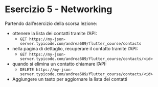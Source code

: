 # Esercizio 5 - Networking

Partendo dall’esercizio della scorsa lezione:

- ottenere la lista dei contatti tramite l’API:
  - `GET https://my-json-server.typicode.com/andrea689/flutter_course/contacts`
- nella pagina di dettaglio, recuperare il contatto tramite l’API:
  - `GET https://my-json-server.typicode.com/andrea689/flutter_course/contacts/<id>`
- quando si elimina un contatto chiamare l’API:
  - `DELETE https://my-json-server.typicode.com/andrea689/flutter_course/contacts/<id>`
- Aggiungere un tasto per aggiornare la lista dei contatti
